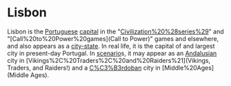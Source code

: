 # Lisbon

Lisbon is the [Portuguese](Portuguese) [capital](capital) in the "[Civilization%20%28series%29](Civilization)" and "[Call%20to%20Power%20games](Call to Power)" games and elsewhere, and also appears as a [city-state](city-state). In real life, it is the capital of and largest city in present-day Portugal.
In [scenario](scenario)s, it may appear as an [Andalusian](Andalusian) city in [Vikings%2C%20Traders%2C%20and%20Raiders%21](Vikings, Traders, and Raiders!) and a [C%C3%B3rdoban](Córdoban) city in [Middle%20Ages](Middle Ages).